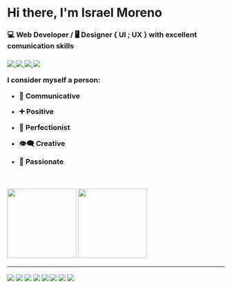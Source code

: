<h1>Hi there, I'm <span>Israel Moreno</span></h1>

<h3>💻 Web Developer / 🖥️ Designer { UI ; UX } with excellent comunication skills<h3>


<div style="display: inline-block">
   
<a href="mailto:israfreeway@gmail.com" target="_blank">
  <img src="https://img.shields.io/badge/Gmail-D14836?style=for-the-badge&logo=gmail&logoColor=white" />
</a>
  
<a target="_blank" href="https://wa.me/556191546774">
  <img src="https://img.shields.io/badge/WhatsApp-25D366?style=for-the-badge&logo=whatsapp&logoColor=white"  />
</a>

  
<a target="_blank" href="https://www.linkedin.com/in/israel-moreno-ruiz/">
  <img src="https://img.shields.io/badge/LinkedIn-0077B5?style=for-the-badge&logo=linkedin&logoColor=white" />
</a>
   
   
<a href="https://portafolio-israel-moreno.netlify.app/" target="_blank">
  <img src="https://img.shields.io/badge/website-000000?style=for-the-badge&logo=About.me&logoColor=white" />
</a>
  
  
   
</div>
   
   <br>



I consider myself a person:

- 📣 Communicative
- ➕ Positive
- 💯 Perfectionist
- 👁️‍🗨️ Creative
- 🧠 Passionate

   
    <br>

<div>

  <img height="160em" src="https://github-readme-stats.vercel.app/api?username=dev-israel-moreno&show_icons=true&theme=tokyonight">
  <img height="160em" src="https://github-readme-stats.vercel.app/api/top-langs/?username=dev-israel-moreno&layout=compact&theme=tokyonight">
   
</div>

<hr>

<div style="display: inline-block">
   

  <img src="https://img.shields.io/badge/HTML5-E34F26?style=for-the-badge&logo=html5&logoColor=white" />
  <img src="https://img.shields.io/badge/CSS3-1572B6?style=for-the-badge&logo=css3&logoColor=white" />
   <img src="https://img.shields.io/badge/Bootstrap-563D7C?style=for-the-badge&logo=bootstrap&logoColor=white" />
  <img src="https://img.shields.io/badge/JavaScript-F7DF1E?style=for-the-badge&logo=javascript&logoColor=black" /> 
  <img src="https://img.shields.io/badge/PHP-777BB4?style=for-the-badge&logo=php&logoColor=white" />
  <img src="https://img.shields.io/badge/jQuery-0769AD?style=for-the-badge&logo=jquery&logoColor=white" />
  <img src="https://img.shields.io/badge/Wordpress-21759B?style=for-the-badge&logo=wordpress&logoColor=white" />
  <img src="https://img.shields.io/badge/Adobe%20Photoshop-31A8FF?style=for-the-badge&logo=Adobe%20Photoshop&logoColor=black" />
  

   
  
                     
          
</div>



<br>







